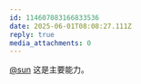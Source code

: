 ```yaml
---
id: 114607083166833536
date: 2025-06-01T08:08:27.111Z
reply: true
media_attachments: 0
---
```


[@sun](https://jiong.us/@sun) 这是主要能力。

